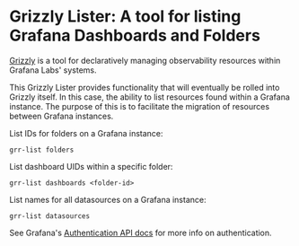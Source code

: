 # Grizzly Lister: A tool for listing Grafana Dashboards and Folders

[Grizzly](https://github.com/grafana/grizzly) is a tool for declaratively managing
observability resources within Grafana Labs' systems.

This Grizzly Lister provides functionality that will eventually be rolled into
Grizzly itself. In this case, the ability to list resources found within a
Grafana instance. The purpose of this is to facilitate the migration of resources
between Grafana instances.

List IDs for folders on a Grafana instance:
```
grr-list folders
```
List dashboard UIDs within a specific folder:
```
grr-list dashboards <folder-id>
```

List names for all datasources on a Grafana instance:
```
grr-list datasources
```

See Grafana's [Authentication API
docs](https://grafana.com/docs/grafana/latest/http_api/auth/) for more info on
authentication.
